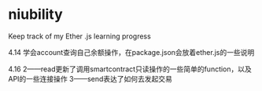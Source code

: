 # niubility
Keep track of my Ether .js learning progress

4.14 学会account查询自己余额操作，在package.json会放着ether.js的一些说明

4.16 2——read更新了调用smartcontract只读操作的一些简单的function，以及API的一些连接操作
3——send表达了如何去发起交易
